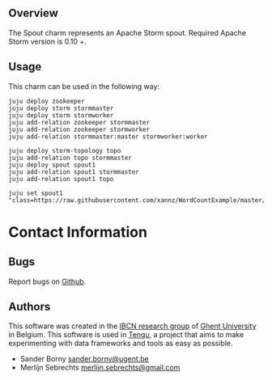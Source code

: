 Overview
--------

The Spout charm represents an Apache Storm spout.
Required Apache Storm version is 0.10 +.

Usage
-----

This charm can be used in the following way:

```
juju deploy zookeeper
juju deploy storm stormmaster
juju deploy storm stormworker
juju add-relation zookeeper stormmaster
juju add-relation zookeeper stormworker
juju add-relation stormmaster:master stormworker:worker

juju deploy storm-topology topo
juju add-relation topo stormmaster
juju deploy spout spout1
juju add-relation spout1 stormmaster
juju add-relation spout1 topo

juju set spout1 "class=https://raw.githubusercontent.com/xannz/WordCountExample/master/src/main/java/com/sborny/wordcountexample/RandomSentenceSpout.java"
```


# Contact Information

## Bugs

Report bugs on [Github](https://github.com/IBCNServices/tengu-charms/issues).

## Authors

This software was created in the [IBCN research group](https://www.ibcn.intec.ugent.be/) of [Ghent University](http://www.ugent.be/en) in Belgium. This software is used in [Tengu](http://tengu.intec.ugent.be), a project that aims to make experimenting with data frameworks and tools as easy as possible.

- Sander Borny <sander.borny@ugent.be>
- Merlijn Sebrechts <merlijn.sebrechts@gmail.com>
